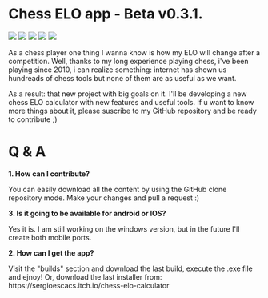 # Chess ELO app - Beta v0.3.1.
![](https://img.shields.io/github/languages/top/sergioescacs/chess-elo)
![](https://img.shields.io/github/repo-size/sergioescacs/chess-elo?color=critical)
![](https://img.shields.io/github/license/sergioescacs/chess-elo?color=success)
![](https://img.shields.io/github/v/release/sergioescacs/chess-elo?color=yellow&include_prereleases)
![](https://img.shields.io/github/stars/sergioescacs/chess-elo?style=social)

As a chess player one thing I wanna know is how my ELO will change after a competition.
Well, thanks to my long experience playing chess, i've been playing since 2010, i can realize something: internet has shown us hundreads of chess tools but none of them are as useful as we want. 

As a result: that new project with big goals on it. I'll be developing a new chess ELO calculator with new features and useful tools. If u want to know more things about it, please suscribe to my GitHub repository and be ready to contribute ;) 

# Q & A
<b> 1. How can I contribute? </b>
<p>You can easily download all the content by using the GitHub clone repository mode. Make your changes and pull a request :)</p>

<b>3. Is it going to be available for android or IOS?</b>
<p>Yes it is. I am still working on the windows version, but in the future I'll create both mobile ports. </p>

<b>2. How can I get the app?</b>
<p>Visit the "builds" section and download the last build, execute the .exe file and ejnoy! Or, download the last installer from: https://sergioescacs.itch.io/chess-elo-calculator</p>
